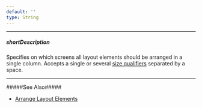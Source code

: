 ```yaml
---
default: ''
type: String
---
```

---
##### shortDescription
Specifies on which screens all layout elements should be arranged in a single column. Accepts a single or several [size qualifiers](/concepts/05%20Widgets/ResponsiveBox/05%20Size%20Qualifiers.md '/Documentation/Guide/Widgets/ResponsiveBox/Size_Qualifiers/') separated by a space.

---
#####See Also#####
- [Arrange Layout Elements](/concepts/05%20Widgets/ResponsiveBox/15%20Arrange%20Layout%20Elements.md '/Documentation/Guide/Widgets/ResponsiveBox/Arrange_Layout_Elements/')